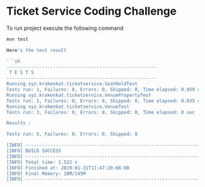 # Ticket Service Coding Challenge

To run project execute the following command

```sh
mvn test

Here's the test result

```sh
-------------------------------------------------------
 T E S T S
-------------------------------------------------------
Running xyz.krakenkat.ticketservice.SeatHoldTest
Tests run: 1, Failures: 0, Errors: 0, Skipped: 0, Time elapsed: 0.059 sec
Running xyz.krakenkat.ticketservice.VenuePropertyTest
Tests run: 1, Failures: 0, Errors: 0, Skipped: 0, Time elapsed: 0.035 sec
Running xyz.krakenkat.ticketservice.VenueTest
Tests run: 3, Failures: 0, Errors: 0, Skipped: 0, Time elapsed: 0 sec

Results :

Tests run: 5, Failures: 0, Errors: 0, Skipped: 0

[INFO] ------------------------------------------------------------------------
[INFO] BUILD SUCCESS
[INFO] ------------------------------------------------------------------------
[INFO] Total time: 1.522 s
[INFO] Finished at: 2019-01-31T11:47:20-08:00
[INFO] Final Memory: 10M/245M
[INFO] ------------------------------------------------------------------------
